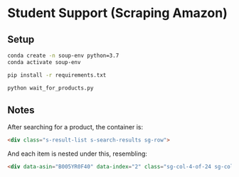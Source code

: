 # Student Support (Scraping Amazon)

## Setup

```sh
conda create -n soup-env python=3.7
conda activate soup-env
```

```sh
pip install -r requirements.txt
```

```sh
python wait_for_products.py
```


## Notes

After searching for a product, the container is:

```html
<div class="s-result-list s-search-results sg-row">
```

And each item is nested under this, resembling:

```html
<div data-asin="B005YR0F40" data-index="2" class="sg-col-4-of-24 sg-col-4-of-12 sg-col-4-of-36 s-result-item sg-col-4-of-28 sg-col-4-of-16 sg-col sg-col-4-of-20 sg-col-4-of-32" data-cel-widget="search_result_2">

```
